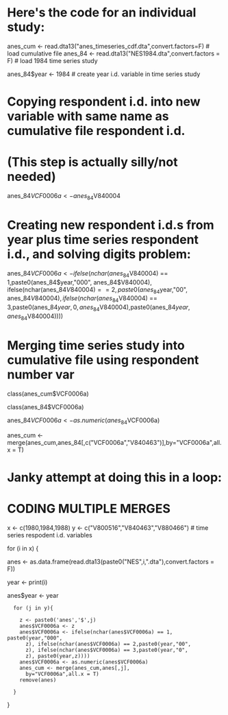 # Here's the code for an individual study:

anes_cum <- read.dta13("anes_timeseries_cdf.dta",convert.factors=F) # load cumulative file
anes_84 <- read.dta13("NES1984.dta",convert.factors = F) # load 1984 time series study

anes_84$year <- 1984 # create year i.d. variable in time series study

# Copying respondent i.d. into new variable with same name as cumulative file respondent i.d.
# (This step is actually silly/not needed)

anes_84$VCF0006a <- anes_84$V840004  

# Creating new respondent i.d.s from year plus time series respondent i.d., and solving digits problem: 

anes_84$VCF0006a <- ifelse(nchar(anes_84$V840004) == 1,paste0(anes_84$year,"000",
  anes_84$V840004), ifelse(nchar(anes_84$V840004) == 2,paste0(anes_84$year,"00",
  anes_84$V840004),ifelse(nchar(anes_84$V840004) == 3,paste0(anes_84$year,0,
  anes_84$V840004),paste0(anes_84$year,anes_84$V840004))))
  

# Merging time series study into cumulative file using respondent number var

class(anes_cum$VCF0006a)

class(anes_84$VCF0006a)

anes_84$VCF0006a <- as.numeric(anes_84$VCF0006a)

anes_cum <- merge(anes_cum,anes_84[,c("VCF0006a","V840463")],by="VCF0006a",all.x = T)

# Janky attempt at doing this in a loop:

# CODING MULTIPLE MERGES

x <- c(1980,1984,1988)
y <- c("V800516","V840463","V880466") # time series respodent i.d. variables

for (i in x) {
  
  anes <- as.data.frame(read.dta13(paste0("NES",i,".dta"),convert.factors = F))
  
  year <- print(i)
  
  anes$year <- year 
  
      for (j in y){
    
        z <- paste0('anes','$',j)
        anes$VCF0006a <- z
        anes$VCF0006a <- ifelse(nchar(anes$VCF0006a) == 1, paste0(year,"000",
          z), ifelse(nchar(anes$VCF0006a) == 2,paste0(year,"00",
          z), ifelse(nchar(anes$VCF0006a) == 3,paste0(year,"0",
          z), paste0(year,z))))  
        anes$VCF0006a <- as.numeric(anes$VCF0006a)
        anes_cum <- merge(anes_cum,anes[,j],
          by="VCF0006a",all.x = T)
        remove(anes)
    
      }
  
}




